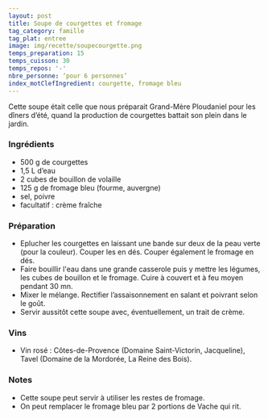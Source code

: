 ```yaml
---
layout: post
title: Soupe de courgettes et fromage
tag_category: famille
tag_plat: entree
image: img/recette/soupecourgette.png
temps_preparation: 15
temps_cuisson: 30
temps_repos: '-'
nbre_personne: ‘pour 6 personnes’
index_motClefIngredient: courgette, fromage bleu
---
```

Cette soupe était celle que nous préparait Grand-Mère Ploudaniel pour les dîners d’été, quand la production de courgettes battait son plein dans le jardin.

### Ingrédients
* 500 g de courgettes
* 1,5 L d’eau
* 2 cubes de bouillon de volaille
* 125 g de fromage bleu (fourme, auvergne)  
* sel, poivre
* facultatif : crème fraîche

### Préparation
* Eplucher les courgettes en laissant une bande sur deux de la peau verte (pour la couleur). Couper les en dés. Couper également le fromage en dés.
* Faire bouillir l'eau dans une grande casserole puis y mettre les légumes, les cubes de bouillon et le fromage. Cuire à couvert et à feu moyen pendant 30 mn.
* Mixer le mélange. Rectifier l’assaisonnement en salant et poivrant selon le goût.
* Servir aussitôt cette soupe avec, éventuellement, un trait de crème.

### Vins
* Vin rosé : Côtes-de-Provence (Domaine Saint-Victorin, Jacqueline), Tavel (Domaine de la Mordorée, La Reine des Bois).

### Notes
* Cette soupe peut servir à utiliser les restes de fromage.
* On peut remplacer le fromage bleu par 2 portions de Vache qui rit.
